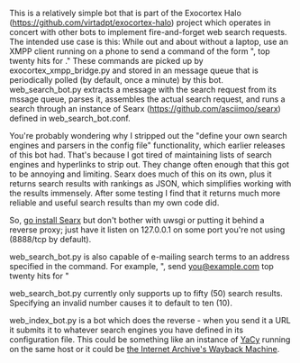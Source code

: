 This is a relatively simple bot that is part of the Exocortex Halo (https://github.com/virtadpt/exocortex-halo) project which operates in concert with other bots to implement fire-and-forget web search requests.  The intended use case is this: While out and about without a laptop, use an XMPP client running on a phone to send a command of the form "<agent>, top twenty hits for <some weird search term>."  These commands are picked up by exocortex_xmpp_bridge.py and stored in an message queue that is periodically polled (by default, once a minute) by this bot.  web_search_bot.py extracts a message with the search request from its mssage queue, parses it, assembles the actual search request, and runs a search through an instance of Searx (https://github.com/asciimoo/searx) defined in web_search_bot.conf.

You're probably wondering why I stripped out the "define your own search engines and parsers in the config file" functionality, which earlier releases of this bot had.  That's because I got tired of maintaining lists of search engines and hyperlinks to strip out.  They change often enough that this got to be annoying and limiting.  Searx does much of this on its own, plus it returns search results with rankings as JSON, which simplifies working with the results immensely.  After some testing I find that it returns much more reliable and useful search results than my own code did.

So, [go install Searx](https://asciimoo.github.io/searx/dev/install/installation.html) but don't bother with uwsgi or putting it behind a reverse proxy; just have it listen on 127.0.0.1 on some port you're not using (8888/tcp by default).

web_search_bot.py is also capable of e-mailing search terms to an address specified in the command.  For example, "<agent>, send you@example.com top twenty hits for <some weird search term>"

web_search_bot.py currently only supports up to fifty (50) search results.  Specifying an invalid number causes it to default to ten (10).

web_index_bot.py is a bot which does the reverse - when you send it a URL it submits it to whatever search engines you have defined in its configuration file.  This could be something like an instance of [YaCy](http://yacy.de/) running on the same host or it could be [the Internet Archive's Wayback Machine](https://web.archive.org/).

